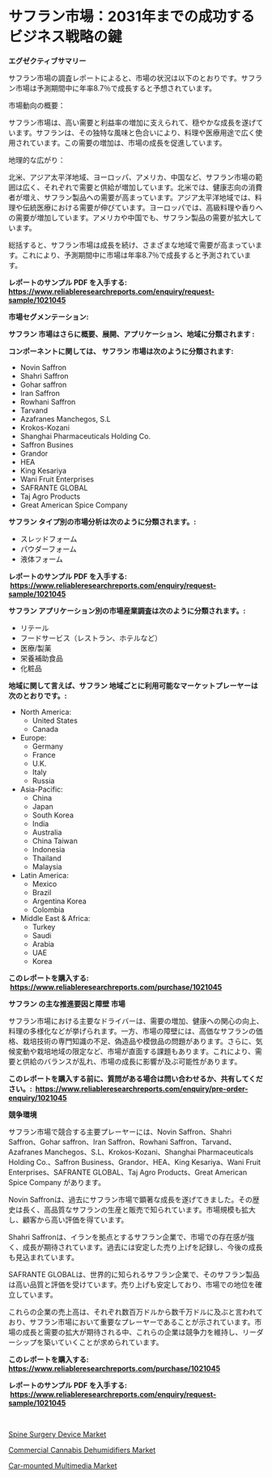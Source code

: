 <p><h1>サフラン市場：2031年までの成功するビジネス戦略の鍵</h1></p><p><strong>エグゼクティブサマリー</strong></p>
<p><p>サフラン市場の調査レポートによると、市場の状況は以下のとおりです。サフラン市場は予測期間中に年率8.7％で成長すると予想されています。</p><p>市場動向の概要：</p><p>サフラン市場は、高い需要と利益率の増加に支えられて、穏やかな成長を遂げています。サフランは、その独特な風味と色合いにより、料理や医療用途で広く使用されています。この需要の増加は、市場の成長を促進しています。</p><p>地理的な広がり：</p><p>北米、アジア太平洋地域、ヨーロッパ、アメリカ、中国など、サフラン市場の範囲は広く、それぞれで需要と供給が増加しています。北米では、健康志向の消費者が増え、サフラン製品への需要が高まっています。アジア太平洋地域では、料理や伝統医療における需要が伸びています。ヨーロッパでは、高級料理や香りへの需要が増加しています。アメリカや中国でも、サフラン製品の需要が拡大しています。</p><p>総括すると、サフラン市場は成長を続け、さまざまな地域で需要が高まっています。これにより、予測期間中に市場は年率8.7％で成長すると予測されています。</p></p>
<p><strong>レポートのサンプル PDF を入手する: <a href="https://www.reliableresearchreports.com/enquiry/request-sample/1021045">https://www.reliableresearchreports.com/enquiry/request-sample/1021045</a></strong></p>
<p><strong>市場セグメンテーション:</strong></p>
<p><strong> サフラン 市場はさらに概要、展開、アプリケーション、地域に分類されます :</strong></p>
<p><strong>コンポーネントに関しては、 サフラン 市場は次のように分類されます: &nbsp;</strong></p>
<p><ul><li>Novin Saffron</li><li>Shahri Saffron</li><li>Gohar saffron</li><li>Iran Saffron</li><li>Rowhani Saffron</li><li>Tarvand</li><li>Azafranes Manchegos, S.L</li><li>Krokos-Kozani</li><li>Shanghai Pharmaceuticals Holding Co.</li><li>Saffron Busines</li><li>Grandor</li><li>HEA</li><li>King Kesariya</li><li>Wani Fruit Enterprises</li><li>SAFRANTE GLOBAL</li><li>Taj Agro Products</li><li>Great American Spice Company</li></ul></p>
<p><strong> サフラン タイプ別の市場分析は次のように分類されます。:</strong></p>
<p><ul><li>スレッドフォーム</li><li>パウダーフォーム</li><li>液体フォーム</li></ul></p>
<p><strong>レポートのサンプル PDF を入手する: &nbsp;<a href="https://www.reliableresearchreports.com/enquiry/request-sample/1021045">https://www.reliableresearchreports.com/enquiry/request-sample/1021045</a></strong></p>
<p><strong> サフラン アプリケーション別の市場産業調査は次のように分類されます。:</strong></p>
<p><ul><li>リテール</li><li>フードサービス（レストラン、ホテルなど）</li><li>医療/製薬</li><li>栄養補助食品</li><li>化粧品</li></ul></p>
<p><strong>地域に関して言えば、サフラン 地域ごとに利用可能なマーケットプレーヤーは次のとおりです。:</strong></p>
<p><ul>
    <li>
        North America:
        <ul>
            <li>United States</li>
            <li>Canada</li>
        </ul>
    </li>
    <li>
        Europe:
        <ul>
            <li>Germany</li>
            <li>France</li>
            <li>U.K.</li>
            <li>Italy</li>
            <li>Russia</li>
        </ul>
    </li>
    <li>
        Asia-Pacific:
        <ul>
            <li>China</li>
            <li>Japan</li>
            <li>South Korea</li>
            <li>India</li>
            <li>Australia</li>
            <li>China Taiwan</li>
            <li>Indonesia</li>
            <li>Thailand</li>
            <li>Malaysia</li>
        </ul>
    </li>
    <li>
        Latin America:
        <ul>
            <li>Mexico</li>
            <li>Brazil</li>
            <li>Argentina Korea</li>
            <li>Colombia</li>
        </ul>
    </li>
    <li>
        Middle East & Africa:
        <ul>
            <li>Turkey</li>
            <li>Saudi</li>
            <li>Arabia</li>
            <li>UAE</li>
            <li>Korea</li>
        </ul>
    </li>
    </ul></p>
<p><strong>このレポートを購入する: &nbsp;<a href="https://www.reliableresearchreports.com/purchase/1021045">https://www.reliableresearchreports.com/purchase/1021045</a></strong></p>
<p><strong>サフラン の主な推進要因と障壁 市場</strong></p>
<p><p>サフラン市場における主要なドライバーは、需要の増加、健康への関心の向上、料理の多様化などが挙げられます。一方、市場の障壁には、高価なサフランの価格、栽培技術の専門知識の不足、偽造品や模倣品の問題があります。さらに、気候変動や栽培地域の限定など、市場が直面する課題もあります。これにより、需要と供給のバランスが乱れ、市場の成長に影響が及ぶ可能性があります。</p></p>
<p><strong>このレポートを購入する前に、質問がある場合は問い合わせるか、共有してください。:&nbsp; <a href="https://www.reliableresearchreports.com/enquiry/pre-order-enquiry/1021045">https://www.reliableresearchreports.com/enquiry/pre-order-enquiry/1021045</a></strong></p>
<p><strong>競争環境</strong></p>
<p><p>サフラン市場で競合する主要プレーヤーには、Novin Saffron、Shahri Saffron、Gohar saffron、Iran Saffron、Rowhani Saffron、Tarvand、Azafranes Manchegos、S.L、Krokos-Kozani、Shanghai Pharmaceuticals Holding Co.、Saffron Business、Grandor、HEA、King Kesariya、Wani Fruit Enterprises、SAFRANTE GLOBAL、Taj Agro Products、Great American Spice Company があります。</p><p>Novin Saffronは、過去にサフラン市場で顕著な成長を遂げてきました。その歴史は長く、高品質なサフランの生産と販売で知られています。市場規模も拡大し、顧客から高い評価を得ています。</p><p>Shahri Saffronは、イランを拠点とするサフラン企業で、市場での存在感が強く、成長が期待されています。過去には安定した売り上げを記録し、今後の成長も見込まれています。</p><p>SAFRANTE GLOBALは、世界的に知られるサフラン企業で、そのサフラン製品は高い品質と評価を受けています。売り上げも安定しており、市場での地位を確立しています。</p><p>これらの企業の売上高は、それぞれ数百万ドルから数千万ドルに及ぶと言われており、サフラン市場において重要なプレーヤーであることが示されています。市場の成長と需要の拡大が期待される中、これらの企業は競争力を維持し、リーダーシップを築いていくことが求められています。</p></p>
<p><strong>このレポートを購入する: &nbsp; <a href="https://www.reliableresearchreports.com/purchase/1021045">https://www.reliableresearchreports.com/purchase/1021045</a></strong></p>
<p><strong>レポートのサンプル PDF を入手する: &nbsp;<a href="https://www.reliableresearchreports.com/enquiry/request-sample/1021045">https://www.reliableresearchreports.com/enquiry/request-sample/1021045</a></strong><strong></strong></p>
<p>&nbsp;</p>
<p><p><a href="https://view.publitas.com/reportprime-1/global-spine-surgery-device-market-by-types-applications-and-major-players-with-regional-growth-rate-analysis-and-development-situation-from-2023-to-2030/">Spine Surgery Device Market</a></p><p><a href="https://view.publitas.com/reportprime-1/commercial-cannabis-dehumidifiers-market-size-market-share-and-global-market-analysis-report-2023-2030/">Commercial Cannabis Dehumidifiers Market</a></p><p><a href="https://view.publitas.com/reportprime-1/car-mounted-multimedia-market-research-report-provides-critical-insights-that-can-help-shape-business-development-and-investment-strategies/">Car-mounted Multimedia Market</a></p></p>